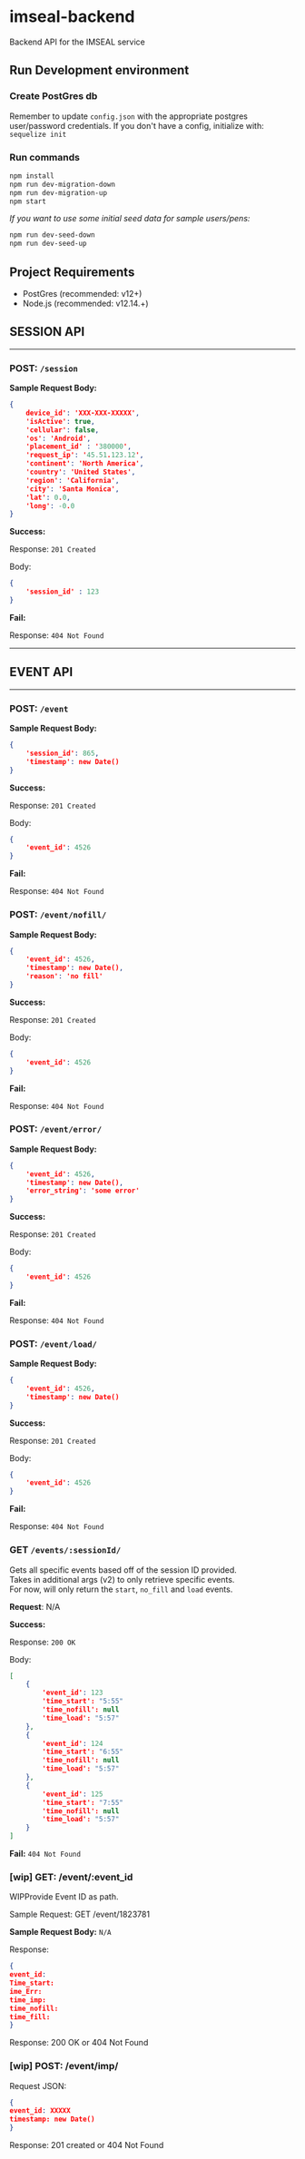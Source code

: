 # imseal-backend
Backend API for the IMSEAL service

## Run Development environment

### Create PostGres db

Remember to update `config.json` with the appropriate postgres user/password credentials.
If you don't have a config, initialize with: `sequelize init`

### Run commands

```bash
npm install
npm run dev-migration-down
npm run dev-migration-up
npm start
```

*If you want to use some initial seed data for sample users/pens:*

```bash
npm run dev-seed-down
npm run dev-seed-up
```

## Project Requirements

* PostGres (recommended: v12+)
* Node.js (recommended: v12.14.+)

## SESSION API

----

### POST: `/session`

**Sample Request Body:**

```json
{
    device_id': 'XXX-XXX-XXXXX',  
    'isActive': true,
    'cellular': false,
    'os': 'Android',
    'placement_id' : '380000',
    'request_ip': '45.51.123.12',
    'continent': 'North America',
    'country': 'United States',
    'region': 'California',
    'city': 'Santa Monica',
    'lat': 0.0,
    'long': -0.0
}
```

**Success:**

Response: `201 Created`

Body:

```json
{
    'session_id' : 123
}
```

**Fail:**

Response: `404 Not Found`

----

## EVENT API

----

### POST: `/event`

**Sample Request Body:**

```json
{
    'session_id': 865,
    'timestamp': new Date()
}
```

**Success:**

Response: `201 Created`

Body:

```json
{
    'event_id': 4526
}
```

**Fail:**

Response: `404 Not Found`

### POST: `/event/nofill/`

**Sample Request Body:**

```json
{
    'event_id': 4526,
    'timestamp': new Date(),
    'reason': 'no fill'
}
```

**Success:**

Response: `201 Created`

Body:

```json
{
    'event_id': 4526
}
```

**Fail:**

Response: `404 Not Found`

### POST: `/event/error/`

**Sample Request Body:**

```json
{
    'event_id': 4526,
    'timestamp': new Date(),
    'error_string': 'some error'
}
```

**Success:**

Response: `201 Created`

Body:

```json
{
    'event_id': 4526
}
```

**Fail:**

Response: `404 Not Found`

### POST: `/event/load/`

**Sample Request Body:**

```json
{
    'event_id': 4526,
    'timestamp': new Date()
}
```

**Success:**

Response: `201 Created`

Body:

```json
{
    'event_id': 4526
}
```

**Fail:**

Response: `404 Not Found`

### GET `/events/:sessionId/`

Gets all specific events based off of the session ID provided.  
Takes in additional args (v2) to only retrieve specific events.  
For now, will only return the `start`, `no_fill` and `load` events.

**Request**: N/A

**Success:**

Response: `200 OK`

Body:

```json
[
    {
        'event_id': 123
        'time_start': "5:55"
        'time_nofill': null
        'time_load': "5:57"
    },
    {
        'event_id': 124
        'time_start': "6:55"
        'time_nofill': null
        'time_load': "5:57"
    },
    {
        'event_id': 125
        'time_start': "7:55"
        'time_nofill': null
        'time_load': "5:57"
    }
]
```

**Fail:** `404 Not Found`


### [wip] GET: /event/:event_id

WIPProvide Event ID as path.

Sample Request: GET /event/1823781

**Sample Request Body:** `N/A`

Response:
``` json
{ 
event_id: 
Time_start: 
ime_Err: 
time_imp: 
time_nofill: 
time_fill: 
} 
```

Response: 200 OK or 404 Not Found 
 

### [wip] POST: /event/imp/  

Request JSON: 
```json
{ 
event_id: XXXXX 
timestamp: new Date() 
} 
```

Response: 201 created or 404 Not Found 
